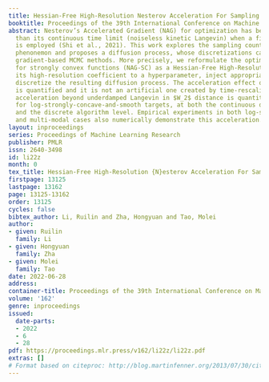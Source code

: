 ```yaml
---
title: Hessian-Free High-Resolution Nesterov Acceleration For Sampling
booktitle: Proceedings of the 39th International Conference on Machine Learning
abstract: Nesterov’s Accelerated Gradient (NAG) for optimization has better performance
  than its continuous time limit (noiseless kinetic Langevin) when a finite step-size
  is employed (Shi et al., 2021). This work explores the sampling counterpart of this
  phenonemon and proposes a diffusion process, whose discretizations can yield accelerated
  gradient-based MCMC methods. More precisely, we reformulate the optimizer of NAG
  for strongly convex functions (NAG-SC) as a Hessian-Free High-Resolution ODE, change
  its high-resolution coefficient to a hyperparameter, inject appropriate noise, and
  discretize the resulting diffusion process. The acceleration effect of the new hyperparameter
  is quantified and it is not an artificial one created by time-rescaling. Instead,
  acceleration beyond underdamped Langevin in $W_2$ distance is quantitatively established
  for log-strongly-concave-and-smooth targets, at both the continuous dynamics level
  and the discrete algorithm level. Empirical experiments in both log-strongly-concave
  and multi-modal cases also numerically demonstrate this acceleration.
layout: inproceedings
series: Proceedings of Machine Learning Research
publisher: PMLR
issn: 2640-3498
id: li22z
month: 0
tex_title: Hessian-Free High-Resolution {N}esterov Acceleration For Sampling
firstpage: 13125
lastpage: 13162
page: 13125-13162
order: 13125
cycles: false
bibtex_author: Li, Ruilin and Zha, Hongyuan and Tao, Molei
author:
- given: Ruilin
  family: Li
- given: Hongyuan
  family: Zha
- given: Molei
  family: Tao
date: 2022-06-28
address:
container-title: Proceedings of the 39th International Conference on Machine Learning
volume: '162'
genre: inproceedings
issued:
  date-parts:
  - 2022
  - 6
  - 28
pdf: https://proceedings.mlr.press/v162/li22z/li22z.pdf
extras: []
# Format based on citeproc: http://blog.martinfenner.org/2013/07/30/citeproc-yaml-for-bibliographies/
---
```


